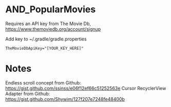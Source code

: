 # AND_PopularMovies

Requires an API key from The Movie Db, https://www.themoviedb.org/account/signup

Add key to ~/.gradle/gradle.properties

``TheMovieDbApiKey="[YOUR_KEY_HERE]"``


# Notes
Endless scroll concept from Github: https://gist.github.com/ssinss/e06f12ef66c51252563e
Cursor RecyclerView Adapter from Github: https://gist.github.com/Shywim/127f207e7248fe48400b